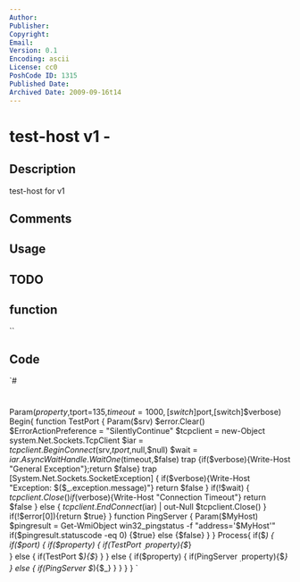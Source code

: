 ```yaml
---
Author: 
Publisher: 
Copyright: 
Email: 
Version: 0.1
Encoding: ascii
License: cc0
PoshCode ID: 1315
Published Date: 
Archived Date: 2009-09-16t14
---
```


# test-host v1 - 

## Description

test-host for v1

## Comments



## Usage



## TODO



## function

``

## Code

`#
 #
 Param($property,$tport=135,$timeout=1000,[switch]$port,[switch]$verbose)
 Begin{
     function TestPort {
         Param($srv)
         $error.Clear()
         $ErrorActionPreference = "SilentlyContinue"
         $tcpclient = new-Object system.Net.Sockets.TcpClient
         $iar = $tcpclient.BeginConnect($srv,$tport,$null,$null)
         $wait = $iar.AsyncWaitHandle.WaitOne($timeout,$false)
         trap {if($verbose){Write-Host "General Exception"};return $false}
         trap [System.Net.Sockets.SocketException]
         {
             if($verbose){Write-Host "Exception: $($_.exception.message)"}
             return $false
         }
         if(!$wait)
         {
             $tcpclient.Close()
             if($verbose){Write-Host "Connection Timeout"}
             return $false
         }
         else
         {
             $tcpclient.EndConnect($iar) | out-Null
             $tcpclient.Close()
         }
         if(!$error[0]){return $true}
     }
     function PingServer {
         Param($MyHost)
         $pingresult = Get-WmiObject win32_pingstatus -f "address='$MyHost'"
         if($pingresult.statuscode -eq 0) {$true} else {$false}
     }
 }
 Process{
     if($_)
     {
         if($port)
         {
             if($property)
             {
                 if(TestPort $_.$property){$_}  
             }
             else
             {
                 if(TestPort $_){$_} 
             }
         }
         else
         {
             if($property)
             {
                 if(PingServer $_.$property){$_}  
             }
             else
             {
                 if(PingServer $_){$_}
             }
         }
     }
 }
`

